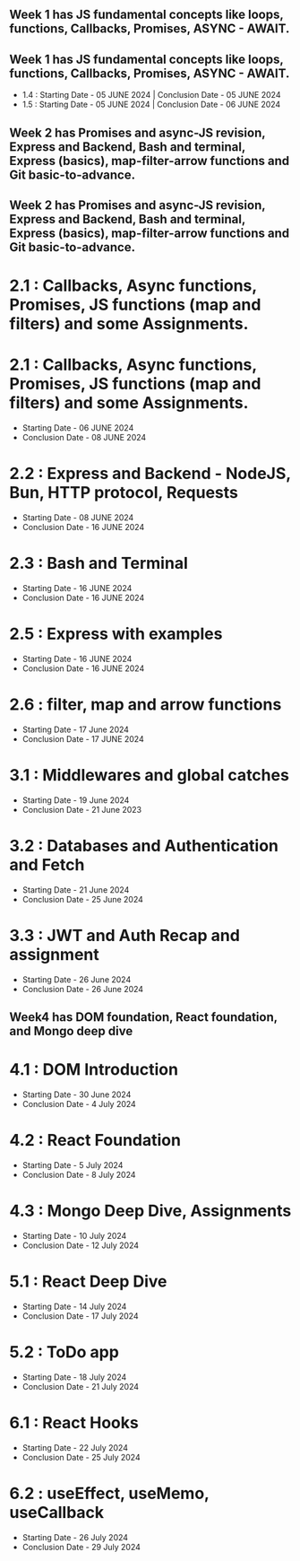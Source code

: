 ## Week 1 has JS fundamental concepts like loops, functions, Callbacks, Promises, ASYNC - AWAIT.

## Week 1 has JS fundamental concepts like loops, functions, Callbacks, Promises, ASYNC - AWAIT.

- 1.4 : Starting Date - 05 JUNE 2024 | Conclusion Date - 05 JUNE 2024
- 1.5 : Starting Date - 05 JUNE 2024 | Conclusion Date - 06 JUNE 2024

## Week 2 has Promises and async-JS revision, Express and Backend, Bash and terminal, Express (basics), map-filter-arrow functions and Git basic-to-advance.

## Week 2 has Promises and async-JS revision, Express and Backend, Bash and terminal, Express (basics), map-filter-arrow functions and Git basic-to-advance.

# 2.1 : Callbacks, Async functions, Promises, JS functions (map and filters) and some Assignments.

# 2.1 : Callbacks, Async functions, Promises, JS functions (map and filters) and some Assignments.

- Starting Date - 06 JUNE 2024
- Conclusion Date - 08 JUNE 2024

# 2.2 : Express and Backend - NodeJS, Bun, HTTP protocol, Requests

- Starting Date - 08 JUNE 2024
- Conclusion Date - 16 JUNE 2024

# 2.3 : Bash and Terminal

- Starting Date - 16 JUNE 2024
- Conclusion Date - 16 JUNE 2024

# 2.5 : Express with examples

- Starting Date - 16 JUNE 2024
- Conclusion Date - 16 JUNE 2024

# 2.6 : filter, map and arrow functions

- Starting Date - 17 June 2024
- Conclusion Date - 17 JUNE 2024

# 3.1 : Middlewares and global catches

- Starting Date - 19 June 2024
- Conclusion Date - 21 June 2023

# 3.2 : Databases and Authentication and Fetch

- Starting Date - 21 June 2024
- Conclusion Date - 25 June 2024

# 3.3 : JWT and Auth Recap and assignment

- Starting Date - 26 June 2024
- Conclusion Date - 26 June 2024

## Week4 has DOM foundation, React foundation, and Mongo deep dive

# 4.1 : DOM Introduction

- Starting Date - 30 June 2024
- Conclusion Date - 4 July 2024

# 4.2 : React Foundation

- Starting Date - 5 July 2024
- Conclusion Date - 8 July 2024

# 4.3 : Mongo Deep Dive, Assignments

- Starting Date - 10 July 2024
- Conclusion Date - 12 July 2024

# 5.1 : React Deep Dive

- Starting Date - 14 July 2024
- Conclusion Date - 17 July 2024

# 5.2 : ToDo app

- Starting Date - 18 July 2024
- Conclusion Date - 21 July 2024

# 6.1 : React Hooks

- Starting Date - 22 July 2024
- Conclusion Date - 25 July 2024

# 6.2 : useEffect, useMemo, useCallback

- Starting Date - 26 July 2024
- Conclusion Date - 29 July 2024

